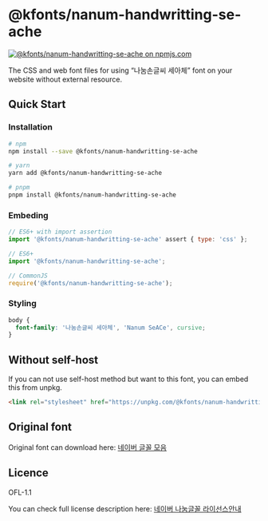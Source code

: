 # @kfonts/nanum-handwritting-se-ache

[![@kfonts/nanum-handwritting-se-ache on npmjs.com](https://img.shields.io/npm/v/%40kfonts%2Fnanum-handwritting-se-ache)](https://www.npmjs.com/package/@kfonts/nanum-handwritting-se-ache)

The CSS and web font files for using &OpenCurlyDoubleQuote;나눔손글씨 세아체&CloseCurlyDoubleQuote; font on your website without external resource.

## Quick Start

### Installation

```sh
# npm
npm install --save @kfonts/nanum-handwritting-se-ache

# yarn
yarn add @kfonts/nanum-handwritting-se-ache

# pnpm
pnpm install @kfonts/nanum-handwritting-se-ache
```

### Embeding

```js
// ES6+ with import assertion
import '@kfonts/nanum-handwritting-se-ache' assert { type: 'css' };

// ES6+
import '@kfonts/nanum-handwritting-se-ache';

// CommonJS
require('@kfonts/nanum-handwritting-se-ache');
```

### Styling

```css
body {
  font-family: '나눔손글씨 세아체', 'Nanum SeACe', cursive;
}
```

## Without self-host

If you can not use self-host method but want to this font, you can embed this from unpkg.

```html
<link rel="stylesheet" href="https://unpkg.com/@kfonts/nanum-handwritting-se-ache/index.css" />
```

## Original font

Original font can download here: [네이버 글꼴 모음](https://hangeul.naver.com/font)

## Licence

OFL-1.1

You can check full license description here: [네이버 나눔글꼴 라이선스안내](https://help.naver.com/service/30016/contents/18088?osType=PC&lang=ko)

